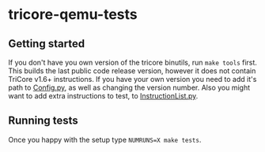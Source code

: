 # tricore-qemu-tests

## Getting started
If you don't have you own version of the tricore binutils, run `make tools` first. This builds the last public code release version, 
however it does not contain TriCore v1.6+ instructions.
If you have your own version you need to add it's path to [Config.py](https://github.com/bkoppelmann/tricore-qemu-tests/blob/master/random-insn-test/Config.py),
as well as changing the version number. Also you might want to add extra instructions to test, to 
[InstructionList.py](https://github.com/bkoppelmann/tricore-qemu-tests/blob/master/random-insn-test/InstructionList.py).

## Running tests
Once you happy with the setup type `NUMRUNS=X make tests`.
